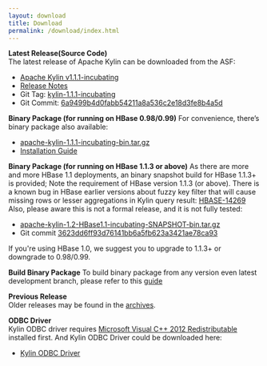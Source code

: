 ```yaml
---
layout: download
title: Download
permalink: /download/index.html
---
```


__Latest Release(Source Code)__  
The latest release of Apache Kylin can be downloaded from the ASF:

* [Apache Kylin v1.1.1-incubating](http://www.apache.org/dyn/closer.cgi/kylin/apache-kylin-1.1.1-incubating/)
* [Release Notes](http://kylin.apache.org/docs/release_notes.html)
* Git Tag: [kylin-1.1.1-incubating](https://github.com/apache/kylin/tree/kylin-1.1.1-incubating)
* Git Commit: [6a9499b4d0fabb54211a8a536c2e18d3fe8b4a5d](https://github.com/apache/kylin/commit/6a9499b4d0fabb54211a8a536c2e18d3fe8b4a5d)

__Binary Package (for running on HBase 0.98/0.99)__
For convenience, there’s binary package also available: 

* [apache-kylin-1.1.1-incubating-bin.tar.gz](https://dist.apache.org/repos/dist/release/kylin/apache-kylin-1.1.1-incubating/apache-kylin-1.1.1-incubating-bin.tar.gz)
* [Installation Guide](http://kylin.apache.org/docs/install)

__Binary Package (for running on HBase 1.1.3 or above)__
As there are more and more HBase 1.1 deployments, an binary snapshot build for HBase 1.1.3+ is provided; 
Note the requirement of HBase version 1.1.3 (or above). There is a known bug in HBase earlier versions about fuzzy key filter that will cause
missing rows or lesser aggregations in Kylin query result: [HBASE-14269](https://issues.apache.org/jira/browse/HBASE-14269)
Also, please aware this is not a formal release, and it is not fully tested:

* [apache-kylin-1.2-HBase1.1-incubating-SNAPSHOT-bin.tar.gz](https://dist.apache.org/repos/dist/dev/kylin/apache-kylin-1.2-incubating-snapshot/apache-kylin-1.2-HBase1.1-incubating-SNAPSHOT-bin.tar.gz)
* Git commit [3623dd6ff93d76141bb6a5fb623a3421ae78ca93](https://github.com/apache/kylin/commit/3623dd6ff93d76141bb6a5fb623a3421ae78ca93) 

If you're using HBase 1.0, we suggest you to upgrade to 1.1.3+ or downgrade to 0.98/0.99.

__Build Binary Package__
To build binary package from any version even latest development branch, please refer to this [guide](https://kylin.apache.org/development/howto_package.html)

__Previous Release__  
 Older releases may be found in the [archives](https://dist.apache.org/repos/dist/release/kylin/).
    
__ODBC Driver__  
Kylin ODBC driver requires [Microsoft Visual C++ 2012 Redistributable](http://www.microsoft.com/en-us/download/details.aspx?id=30679) installed first. 
And Kylin ODBC Driver could be downloaded here: 

* [Kylin ODBC Driver](http://kylin.apache.org/download/KylinODBCDriver.zip)


